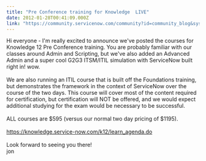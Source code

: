 ```yaml
---
title: "Pre Conference training for Knowledge  LIVE"
date: 2012-01-28T00:41:09.000Z
link: "https://community.servicenow.com/community?id=community_blog&sys_id=9acc6265dbd0dbc01dcaf3231f9619f2"
---
```

<p>Hi everyone - I'm really excited to announce we've posted the courses for Knowledge 12 Pre Conference training. You are probably familiar with our classes around Admin and Scripting, but we've also added an Advanced Admin and a super cool G2G3 ITSM/ITIL simulation with ServiceNow built right in! wow.<br/><br/>We are also running an ITIL course that is built off the Foundations training, but demonstrates the framework in the context of ServiceNow over the course of the two days. This course will cover most of the content required for certification, but certification will NOT be offered, and we would expect additional studying for the exam would be necessary to be successful.<br/><br/>ALL courses are $595 (versus our normal two day pricing of $1195).<br/><br/><a title="k-external-small" class="jive-link-external-small" href="https://knowledge.service-now.com/k12/learn_agenda.do" rel="nofollow" target="_blank">https://knowledge.service-now.com/k12/learn_agenda.do</a><br/><br/>Look forward to seeing you there!<br/>jon</p>